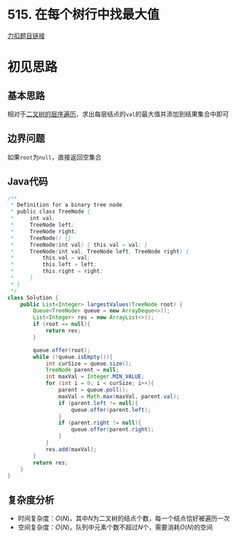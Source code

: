 # 515. 在每个树行中找最大值

[力扣题目链接](https://leetcode-cn.com/problems/find-largest-value-in-each-tree-row/)


# 初见思路

## 基本思路

相对于<a href="./0102. 二叉树的层序遍历.md">二叉树的层序遍历</a>，求出每层结点的`val`的最大值并添加到结果集合中即可

## 边界问题

如果`root`为`null`，直接返回空集合

## Java代码
```java
/**
 * Definition for a binary tree node.
 * public class TreeNode {
 *     int val;
 *     TreeNode left;
 *     TreeNode right;
 *     TreeNode() {}
 *     TreeNode(int val) { this.val = val; }
 *     TreeNode(int val, TreeNode left, TreeNode right) {
 *         this.val = val;
 *         this.left = left;
 *         this.right = right;
 *     }
 * }
 */
class Solution {
    public List<Integer> largestValues(TreeNode root) {
        Queue<TreeNode> queue = new ArrayDeque<>();
        List<Integer> res = new ArrayList<>();
        if (root == null){
            return res;
        }

        queue.offer(root);
        while (!queue.isEmpty()){
            int curSize = queue.size();
            TreeNode parent = null;
            int maxVal = Integer.MIN_VALUE;
            for (int i = 0; i < curSize; i++){
                parent = queue.poll();
                maxVal = Math.max(maxVal, parent.val);
                if (parent.left != null){
                    queue.offer(parent.left);
                }
                if (parent.right != null){
                    queue.offer(parent.right);
                }
            }
            res.add(maxVal);
        }
        return res;
    }
}
```

## 复杂度分析
- 时间复杂度：$O(N)$，其中$N$为二叉树的结点个数，每一个结点恰好被遍历一次
- 空间复杂度：$O(N)$，队列中元素个数不超过$N$个，需要消耗$O(N)$的空间